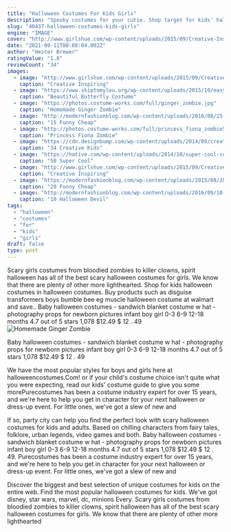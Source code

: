 ```yaml
---
title: "Halloween Costumes For Kids Girls"
description: "Spooky costumes for your cutie. Shop target for kids' halloween costumes at great prices. Free shipping on orders $35+ or free same-day pickup in store."
slug: "40437-halloween-costumes-kids-girls"
engine: "IMAGE"
cover: "http://www.girlshue.com/wp-content/uploads/2015/09/Creative-Inspiring-Cat-Halloween-Costume-Ideas-For-Girls-2015-2.jpg"
date: "2021-09-11T08:08:04.002Z"
author: "Hester Brewer"
ratingValue: "1.8"
reviewCount: "34"
images:
  - image: "http://www.girlshue.com/wp-content/uploads/2015/09/Creative-Inspiring-Cat-Halloween-Costume-Ideas-For-Girls-2015-2.jpg"
    caption: "Creative Inspiring"
  - image: "https://www.skiptomylou.org/wp-content/uploads/2015/10/easy-butterfly-costume.jpg"
    caption: "Beautiful Butterfly Costume"
  - image: "https://photos.costume-works.com/full/ginger_zombie.jpg"
    caption: "Homemade Ginger Zombie"
  - image: "http://modernfashionblog.com/wp-content/uploads/2016/08/15-Funny-Cheap-Easy-Homemade-Halloween-Costumes-2016-13.jpg"
    caption: "15 Funny Cheap"
  - image: "http://photos.costume-works.com/full/princess_fiona_zombie5.jpg"
    caption: "Princess Fiona Zombie"
  - image: "https://cdn.designbump.com/wp-content/uploads/2014/09/creative-halloween-costumes-003.jpg"
    caption: "34 Creative Kids"
  - image: "https://hative.com/wp-content/uploads/2014/10/super-cool-costume-ideas/49-homemade-pirate-costume.jpg"
    caption: "50 Super Cool"
  - image: "http://www.girlshue.com/wp-content/uploads/2015/09/Creative-Inspiring-Cat-Halloween-Costume-Ideas-For-Girls-2015-5.jpg"
    caption: "Creative Inspiring"
  - image: "https://modernfashionblog.com/wp-content/uploads/2015/08/20-Funny-Cheap-Easy-Homemade-Halloween-Costumes-Ideas-2015-18.jpg"
    caption: "20 Funny Cheap"
  - image: "http://modernfashionblog.com/wp-content/uploads/2016/09/10-Halloween-Devil-Makeup-Ideas-For-Girls-Women-2016-6.jpg"
    caption: "10 Halloween Devil"
tags:
  - "halloween"
  - "costumes"
  - "for"
  - "kids"
  - "girls"
draft: false
type: post
---
```


Scary girls costumes from bloodied zombies to killer clowns, spirit halloween has all of the best scary halloween costumes for girls. We know that there are plenty of other more lighthearted. Shop for kids halloween costumes in halloween costumes. Buy products such as disguise transformers boys bumble bee eg muscle halloween costume at walmart and save.. Baby halloween costumes - sandwich blanket costume w hat - photography props for newborn pictures infant boy girl 0-3 6-9 12-18 months 4.7 out of 5 stars 1,078 $12.49 $ 12 . 49
![Homemade Ginger Zombie](https://photos.costume-works.com/full/ginger_zombie.jpg "Homemade Ginger Zombie")

Baby halloween costumes - sandwich blanket costume w hat - photography props for newborn pictures infant boy girl 0-3 6-9 12-18 months 4.7 out of 5 stars 1,078 $12.49 $ 12 . 49
<!--inArticleAds-->

<!--galleryOne-->

We have the most popular styles for boys and girls here at halloweencostumes.Com! or if your child's costume choice isn't quite what you were expecting, read our kids' costume guide to give you some morePurecostumes has been a costume industry expert for over 15 years, and we're here to help you get in character for your next halloween or dress-up event. For little ones, we've got a slew of new and
<!--inArticleAds-->

<!--galleryTwo-->

If so, party city can help you find the perfect look with scary halloween costumes for kids and adults. Based on chilling characters from fairy tales, folklore, urban legends, video games and both. Baby halloween costumes - sandwich blanket costume w hat - photography props for newborn pictures infant boy girl 0-3 6-9 12-18 months 4.7 out of 5 stars 1,078 $12.49 $ 12 . 49. Purecostumes has been a costume industry expert for over 15 years, and we're here to help you get in character for your next halloween or dress-up event. For little ones, we've got a slew of new and
<!--galleryThree-->

Discover the biggest and best selection of unique costumes for kids on the entire web. Find the most popular halloween costumes for kids. We've got disney, star wars, marvel, dc, minions Every. Scary girls costumes from bloodied zombies to killer clowns, spirit halloween has all of the best scary halloween costumes for girls. We know that there are plenty of other more lighthearted